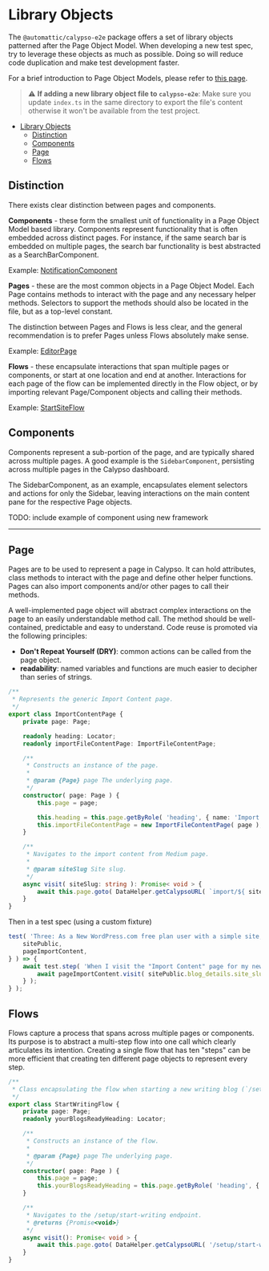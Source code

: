 # Library Objects

The `@automattic/calypso-e2e` package offers a set of library objects patterned after the Page Object Model. When developing a new test spec, try to leverage these objects as much as possible. Doing so will reduce code duplication and make test development faster.

For a brief introduction to Page Object Models, please refer to [this page](https://playwright.dev/docs/test-pom).

> ⚠️ **If adding a new library object file to `calypso-e2e`**: Make sure you update `index.ts` in the same directory to export the file's content otherwise it won't be available from the test project.

<!-- TOC -->

- [Library Objects](#library-objects)
  - [Distinction](#distinction)
  - [Components](#components)
  - [Page](#page)
  - [Flows](#flows)

<!-- /TOC -->

## Distinction

There exists clear distinction between pages and components.

**Components** - these form the smallest unit of functionality in a Page Object Model based library. Components represent functionality that is often embedded across distinct pages. For instance, if the same search bar is embedded on multiple pages, the search bar functionality is best abstracted as a SearchBarComponent.

Example: [NotificationComponent](../../../packages/calypso-e2e/src/lib/components/notifications-component.ts)

**Pages** - these are the most common objects in a Page Object Model. Each Page contains methods to interact with the page and any necessary helper methods. Selectors to support the methods should also be located in the file, but as a top-level constant.

The distinction between Pages and Flows is less clear, and the general recommendation is to prefer Pages unless Flows absolutely make sense.

Example: [EditorPage](../../../packages/calypso-e2e/src/lib/pages/editor-page.ts)

**Flows** - these encapsulate interactions that span multiple pages or components, or start at one location and end at another. Interactions for each page of the flow can be implemented directly in the Flow object, or by importing relevant Page/Component objects and calling their methods.

Example: [StartSiteFlow](../../../packages/calypso-e2e/src/lib/flows/start-site-flow.ts)

## Components

Components represent a sub-portion of the page, and are typically shared across multiple pages. A good example is the `SidebarComponent`, persisting across multiple pages in the Calypso dashboard.

The SidebarComponent, as an example, encapsulates element selectors and actions for only the Sidebar, leaving interactions on the main content pane for the respective Page objects.

TODO: include example of component using new framework

---

## Page

Pages are to be used to represent a page in Calypso. It can hold attributes, class methods to interact with the page and define other helper functions. Pages can also import components and/or other pages to call their methods.

A well-implemented page object will abstract complex interactions on the page to an easily understandable method call. The method should be well-contained, predictable and easy to understand. Code reuse is promoted via the following principles:

- **Don't Repeat Yourself (DRY)**: common actions can be called from the page object.
- **readability**: named variables and functions are much easier to decipher than series of strings.

```typescript
/**
 * Represents the generic Import Content page.
 */
export class ImportContentPage {
	private page: Page;

	readonly heading: Locator;
	readonly importFileContentPage: ImportFileContentPage;

	/**
	 * Constructs an instance of the page.
	 *
	 * @param {Page} page The underlying page.
	 */
	constructor( page: Page ) {
		this.page = page;

		this.heading = this.page.getByRole( 'heading', { name: 'Import Content' } );
		this.importFileContentPage = new ImportFileContentPage( page );
	}

	/**
	 * Navigates to the import content from Medium page.
	 *
	 * @param siteSlug Site slug.
	 */
	async visit( siteSlug: string ): Promise< void > {
		await this.page.goto( DataHelper.getCalypsoURL( `import/${ siteSlug }` ) );
	}
}
```

Then in a test spec (using a custom fixture)

```typescript
test( 'Three: As a New WordPress.com free plan user with a simple site, I can use the Calypso "Import Content" page to import my content from my Medium account', async ( {
	sitePublic,
	pageImportContent,
} ) => {
	await test.step( 'When I visit the "Import Content" page for my new site', async function () {
		await pageImportContent.visit( sitePublic.blog_details.site_slug );
	} );
} );
```

## Flows

Flows capture a process that spans across multiple pages or components. Its purpose is to abstract a multi-step flow into one call which clearly articulates its intention. Creating a single flow that has ten "steps" can be more efficient that creating ten different page objects to represent every step.

```typescript
/**
 * Class encapsulating the flow when starting a new writing blog (`/setup/start-writing`)
 */
export class StartWritingFlow {
	private page: Page;
	readonly yourBlogsReadyHeading: Locator;

	/**
	 * Constructs an instance of the flow.
	 *
	 * @param {Page} page The underlying page.
	 */
	constructor( page: Page ) {
		this.page = page;
		this.yourBlogsReadyHeading = this.page.getByRole( 'heading', { name: 'Your blog’s ready!' } );
	}

	/**
	 * Navigates to the /setup/start-writing endpoint.
	 * @returns {Promise<void>}
	 */
	async visit(): Promise< void > {
		await this.page.goto( DataHelper.getCalypsoURL( '/setup/start-writing' ) );
	}
}
```
